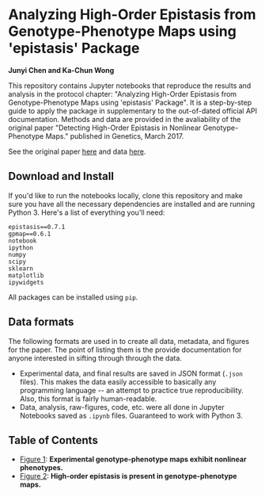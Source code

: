 # Analyzing High-Order Epistasis from Genotype-Phenotype Maps using 'epistasis' Package
**Junyi Chen and Ka-Chun Wong**

This repository contains Jupyter notebooks that reproduce the results and analysis in the protocol chapter: "Analyzing High-Order Epistasis from Genotype-Phenotype Maps using 'epistasis' Package". It is a step-by-step guide to apply the package in supplementary to the out-of-dated official API documentation.
Methods and data are provided in the avaliability of the original paper "Detecting High-Order Epistasis in Nonlinear Genotype-Phenotype Maps." published in Genetics, March 2017.

See the original paper [here](http://www.genetics.org/content/205/3/1079)
and data [here](https://github.com/harmslab/notebooks-nonlinear-high-order-epistasis).

## Download and Install

If you'd like to run the notebooks locally, clone this repository and make sure you have all the necessary dependencies are installed and are running Python 3. Here's a list of everything you'll need:

```
epistasis==0.7.1
gpmap==0.6.1
notebook
ipython
numpy
scipy
sklearn
matplotlib
ipywidgets
```

All packages can be installed using `pip`.

## Data formats

The following formats are used in to create all data, metadata, and figures for the paper. The point of listing them is the provide documentation for anyone interested in sifting through through the data.

- Experimental data, and final results are saved in JSON format (`.json` files). This makes the data easily accessible to basically any programming language -- an attempt to practice true reproducibility. Also, this format is fairly human-readable.
- Data, analysis, raw-figures, code, etc. were all done in Jupyter Notebooks saved as `.ipynb` files. Guaranteed to work with Python 3.

## Table of Contents
- [Figure 1](figures-notebooks/powertransform.ipynb):  **Experimental genotype-phenotype maps exhibit nonlinear phenotypes.**
- [Figure 2](figures-notebooks/highorder.ipynb): **High-order epistasis is present in genotype-phenotype maps.**
